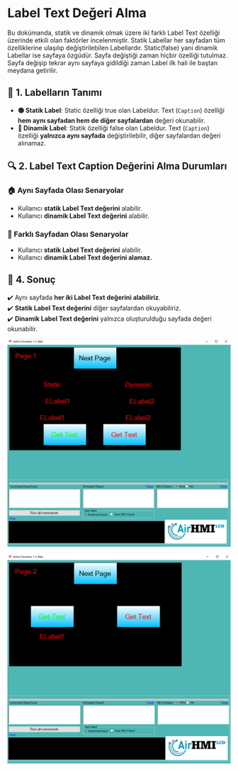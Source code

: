 # Label Text Değeri Alma

Bu dokümanda, statik ve dinamik olmak üzere iki farklı Label Text özelliği üzerinde etkili olan faktörler incelenmiştir.
Statik Labellar her sayfadan tüm özelliklerine ulaşılıp değiştirilebilen Labellardır. Static(false) yani dinamik Labellar ise sayfaya özgüdür.
Sayfa değiştiği zaman hiçbir özelliği tutulmaz. Sayfa değişip tekrar aynı sayfaya gidildiği zaman Label ilk hali ile baştan meydana getirilir. 

## 📌 1. Labelların Tanımı
- **🟢 Statik Label**: Static özelliği true olan Labeldur. Text (`Caption`) özelliği **hem aynı sayfadan hem de diğer sayfalardan** değeri okunabilir.
- **🔵 Dinamik Label**: Statik özelliği false olan Labeldur. Text (`Caption`) özelliği **yalnızca aynı sayfada** değiştirilebilir, diğer sayfalardan değeri alınamaz.

## 🔍 2. Label Text Caption Değerini Alma Durumları
### 🏠 Aynı Sayfada Olası Senaryolar
- Kullanıcı **statik Label Text değerini** alabilir.
- Kullanıcı **dinamik Label Text değerini** alabilir.


### 🔄 Farklı Sayfadan Olası Senaryolar
- Kullanıcı **statik Label Text değerini** alabilir.
- Kullanıcı **dinamik Label Text değerini alamaz.**


## 🎯 4. Sonuç
✔️ Aynı sayfada **her iki Label Text değerini alabiliriz**.  
✔️ **Statik Label Text değerini** diğer sayfalardan okuyabiliriz.  
✔️ **Dinamik Label Text değerini** yalnızca oluşturulduğu sayfada değeri okunabilir.  


![Açıklama Metni](1.png)

![Açıklama Metni](2.png)




